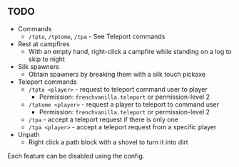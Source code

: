 ## TODO

- Commands
    - `/tpto`, `/tptome`, `/tpa` - See Teleport commands
- Rest at campfires
    - With an empty hand, right-click a campfire while standing on a log to skip to night
- Silk spawners
    - Obtain spawners by breaking them with a silk touch pickaxe
- Teleport commands
    - `/tpto <player>` - request to teleport command user to player
        - Permission: `frenchvanilla.teleport` or permission-level 2
    - `/tptome <player>` - request a player to teleport to command user
        - Permission: `frenchvanilla.teleport` or permission-level 2
    - `/tpa` - accept a teleport request if there is only one
    - `/tpa <player>` - accept a teleport request from a specific player
- Unpath
    - Right click a path block with a shovel to turn it into dirt

Each feature can be disabled using the config.